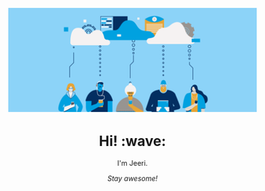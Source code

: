 ![Profile](profile.gif)
<h1 align='center'> Hi! :wave:</h1>
<p align='center'>
I'm Jeeri.
</p>

<p align='center'><i>Stay awesome!</i></p>
